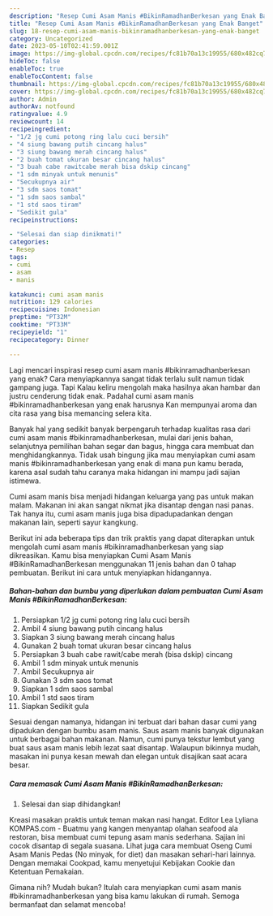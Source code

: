 ```yaml
---
description: "Resep Cumi Asam Manis #BikinRamadhanBerkesan yang Enak Banget"
title: "Resep Cumi Asam Manis #BikinRamadhanBerkesan yang Enak Banget"
slug: 18-resep-cumi-asam-manis-bikinramadhanberkesan-yang-enak-banget
category: Uncategorized
date: 2023-05-10T02:41:59.001Z
image: https://img-global.cpcdn.com/recipes/fc81b70a13c19955/680x482cq70/cumi-asam-manis-bikinramadhanberkesan-foto-resep-utama.jpg
hideToc: false
enableToc: true
enableTocContent: false
thumbnail: https://img-global.cpcdn.com/recipes/fc81b70a13c19955/680x482cq70/cumi-asam-manis-bikinramadhanberkesan-foto-resep-utama.jpg
cover: https://img-global.cpcdn.com/recipes/fc81b70a13c19955/680x482cq70/cumi-asam-manis-bikinramadhanberkesan-foto-resep-utama.jpg
author: Admin
authorAv: notfound
ratingvalue: 4.9
reviewcount: 14
recipeingredient:
- "1/2 jg cumi potong ring lalu cuci bersih"
- "4 siung bawang putih cincang halus"
- "3 siung bawang merah cincang halus"
- "2 buah tomat ukuran besar cincang halus"
- "3 buah cabe rawitcabe merah bisa dskip cincang"
- "1 sdm minyak untuk menunis"
- "Secukupnya air"
- "3 sdm saos tomat"
- "1 sdm saos sambal"
- "1 std saos tiram"
- "Sedikit gula"
recipeinstructions:

- "Selesai dan siap dinikmati!"
categories:
- Resep
tags:
- cumi
- asam
- manis

katakunci: cumi asam manis 
nutrition: 129 calories
recipecuisine: Indonesian
preptime: "PT32M"
cooktime: "PT33M"
recipeyield: "1"
recipecategory: Dinner

---
```



Lagi mencari inspirasi resep cumi asam manis #bikinramadhanberkesan yang enak? Cara menyiapkannya sangat tidak terlalu sulit namun tidak gampang juga. Tapi Kalau keliru mengolah maka hasilnya akan hambar dan justru cenderung tidak enak. Padahal cumi asam manis #bikinramadhanberkesan yang enak harusnya Kan mempunyai aroma dan cita rasa yang bisa memancing selera kita.


Banyak hal yang sedikit banyak berpengaruh terhadap kualitas rasa dari cumi asam manis #bikinramadhanberkesan, mulai dari jenis bahan, selanjutnya pemilihan bahan segar dan bagus, hingga cara membuat dan menghidangkannya. Tidak usah bingung jika mau menyiapkan cumi asam manis #bikinramadhanberkesan yang enak di mana pun kamu berada, karena asal sudah tahu caranya maka hidangan ini mampu jadi sajian istimewa.

Cumi asam manis bisa menjadi hidangan keluarga yang pas untuk makan malam. Makanan ini akan sangat nikmat jika disantap dengan nasi panas. Tak hanya itu, cumi asam manis juga bisa dipadupadankan dengan makanan lain, seperti sayur kangkung.


Berikut ini ada beberapa tips dan trik praktis yang dapat diterapkan untuk mengolah cumi asam manis #bikinramadhanberkesan yang siap dikreasikan. Kamu bisa menyiapkan Cumi Asam Manis #BikinRamadhanBerkesan menggunakan 11 jenis bahan dan 0 tahap pembuatan. Berikut ini cara untuk menyiapkan hidangannya.

<!--inarticleads1-->

##### Bahan-bahan dan bumbu yang diperlukan dalam pembuatan Cumi Asam Manis #BikinRamadhanBerkesan:

1. Persiapkan 1/2 jg cumi potong ring lalu cuci bersih
1. Ambil 4 siung bawang putih cincang halus
1. Siapkan 3 siung bawang merah cincang halus
1. Gunakan 2 buah tomat ukuran besar cincang halus
1. Persiapkan 3 buah cabe rawit/cabe merah (bisa dskip) cincang
1. Ambil 1 sdm minyak untuk menunis
1. Ambil Secukupnya air
1. Gunakan 3 sdm saos tomat
1. Siapkan 1 sdm saos sambal
1. Ambil 1 std saos tiram
1. Siapkan Sedikit gula


Sesuai dengan namanya, hidangan ini terbuat dari bahan dasar cumi yang dipadukan dengan bumbu asam manis. Saus asam manis banyak digunakan untuk berbagai bahan makanan. Namun, cumi punya tekstur lembut yang buat saus asam manis lebih lezat saat disantap. Walaupun bikinnya mudah, masakan ini punya kesan mewah dan elegan untuk disajikan saat acara besar. 

<!--inarticleads2-->

##### Cara memasak Cumi Asam Manis #BikinRamadhanBerkesan:


1. Selesai dan siap dihidangkan!

Kreasi masakan praktis untuk teman makan nasi hangat. Editor Lea Lyliana KOMPAS.com - Buatmu yang kangen menyantap olahan seafood ala restoran, bisa membuat cumi tepung asam manis sederhana. Sajian ini cocok disantap di segala suasana. Lihat juga cara membuat Oseng Cumi Asam Manis Pedas (No minyak, for diet) dan masakan sehari-hari lainnya. Dengan memakai Cookpad, kamu menyetujui Kebijakan Cookie dan Ketentuan Pemakaian. 

Gimana nih? Mudah bukan? Itulah cara menyiapkan cumi asam manis #bikinramadhanberkesan yang bisa kamu lakukan di rumah. Semoga bermanfaat dan selamat mencoba!
